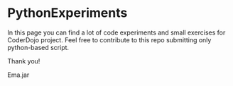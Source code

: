 # PythonExperiments

In this page you can find a lot of code experiments and small exercises for CoderDojo project. Feel free 
to contribute to this repo submitting only python-based script.

Thank you!

Ema.jar
